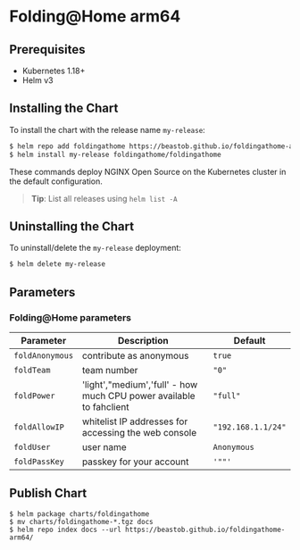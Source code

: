 # Folding@Home arm64

## Prerequisites

- Kubernetes 1.18+
- Helm v3

## Installing the Chart

To install the chart with the release name `my-release`:

```bash
$ helm repo add foldingathome https://beastob.github.io/foldingathome-arm64/
$ helm install my-release foldingathome/foldingathome
```

These commands deploy NGINX Open Source on the Kubernetes cluster in the default configuration.

> **Tip**: List all releases using `helm list -A`

## Uninstalling the Chart

To uninstall/delete the `my-release` deployment:

```bash
$ helm delete my-release
```

## Parameters
### Folding@Home parameters

| Parameter            | Description                                                            | Default                                                 |
|----------------------|------------------------------------------------------------------------|---------------------------------------------------------|
| `foldAnonymous`      | contribute as anonymous                                                | `true`                                                  |
| `foldTeam`           | team number                                                            | `"0"`                                                   |
| `foldPower`          | 'light',"medium','full' - how much CPU power available to fahclient    | `"full"`                                                |
| `foldAllowIP`        | whitelist IP addresses for accessing the web console                   | `"192.168.1.1/24"`                                      |
| `foldUser`           | user name                                                              | `Anonymous`                                             |
| `foldPassKey`        | passkey for your account                                               | `'""'`                                                  |

## Publish Chart

```shell
$ helm package charts/foldingathome
$ mv charts/foldingathome-*.tgz docs
$ helm repo index docs --url https://beastob.github.io/foldingathome-arm64/
```